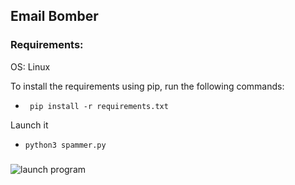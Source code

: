 ## Email Bomber

### Requirements:
OS: Linux

To install the requirements using pip, run the following commands:

- <code> pip install -r requirements.txt </code>

Launch it

- <code>python3 spammer.py</code>

### 
![launch program](https://github.com/kocierik/emailSpammer/blob/main/image.png)
